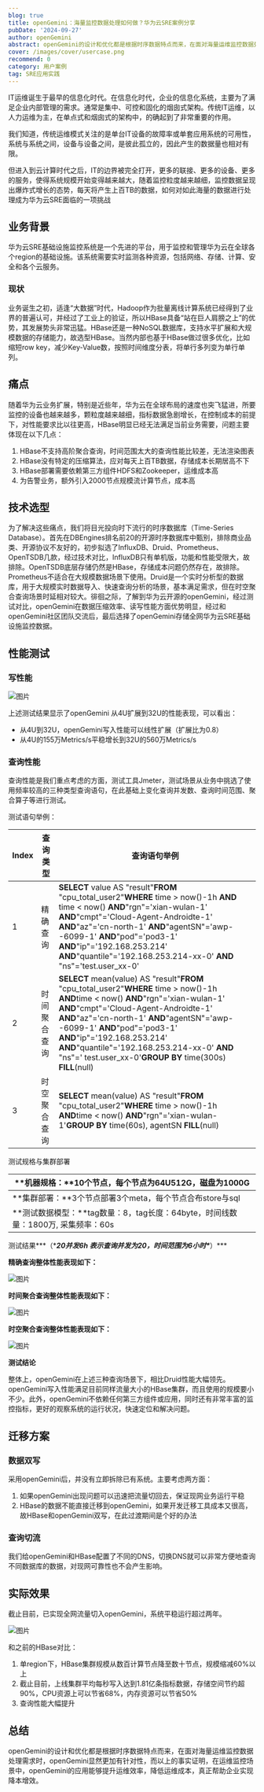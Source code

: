 ```yaml
---
blog: true
title: openGemini：海量监控数据处理如何做？华为云SRE案例分享
pubDate: '2024-09-27'
author: openGemini
abstract: openGemini的设计和优化都是根据时序数据特点而来，在面对海量运维监控数据处理需求时，openGemini显然更加有针对性，华为云SRE的事实证明，在运维监控场景中，openGemini能够提升运维效率，降低运维成本，真正帮助企业实现降本增效。
cover: /images/cover/usercase.png
recommend: 0
category: 用户案例
tag: SRE应用实践
---
```


IT运维诞生于最早的信息化时代。在信息化时代，企业的信息化系统，主要为了满足企业内部管理的需求。通常是集中、可控和固化的烟囱式架构。传统IT运维，以人力运维为主，在单点式和烟囱式的架构中，的确起到了非常重要的作用。

我们知道，传统运维模式关注的是单台IT设备的故障率或单套应用系统的可用性，系统与系统之间，设备与设备之间，是彼此孤立的，因此产生的数据量也相对有限。

但进入到云计算时代之后，IT的边界被完全打开，更多的联接、更多的设备、更多的服务，使得系统规模开始变得越来越大，随着监控粒度越来越细，监控数据呈现出爆炸式增长的态势，每天将产生上百TB的数据，如何对如此海量的数据进行处理成为华为云SRE面临的一项挑战

## 业务背景

华为云SRE基础设施监控系统是一个先进的平台，用于监控和管理华为云在全球各个region的基础设施。该系统需要实时监测各种资源，包括网络、存储、计算、安全和各个云服务。

### 现状

业务诞生之初，适逢“大数据”时代，Hadoop作为批量离线计算系统已经得到了业界的普遍认可，并经过了工业上的验证，所以HBase具备“站在巨人肩膀之上”的优势，其发展势头非常迅猛。HBase还是一种NoSQL数据库，支持水平扩展和大规模数据的存储能力，故选型HBase。当然内部也基于HBase做过很多优化，比如缩短row key，减少Key-Value数，按照时间维度分表，将单行多列变为单行单列。

## 痛点

随着华为云业务扩展，特别是近些年，华为云在全球布局的速度也突飞猛进，所要监控的设备也越来越多，颗粒度越来越细，指标数据急剧增长，在控制成本的前提下，对性能要求比以往更高，HBase明显已经无法满足当前业务需要，问题主要体现在以下几点：

1. HBase不支持高阶聚合查询，时间范围太大的查询性能比较差，无法渲染图表
2. HBase没有特定的压缩算法，应对每天上百TB数据，存储成本长期居高不下
3. HBase部署需要依赖第三方组件HDFS和Zookeeper，运维成本高
4. 为告警业务，额外引入2000节点规模流计算节点，成本高

## 技术选型

为了解决这些痛点，我们将目光投向时下流行的时序数据库（Time-Series Database）。首先在DBEngines排名前20的开源时序数据库中甄别，排除商业品类、开源协议不友好的，初步拟选了InfluxDB、Druid、Prometheus、OpenTSDB几款，经过技术对比，InfluxDB只有单机版，功能和性能受限大，故排除。OpenTSDB底层存储仍然是HBase，存储成本问题仍然存在，故排除。Prometheus不适合在大规模数据场景下使用。Druid是一个实时分析型的数据库，用于大规模实时数据导入、快速查询分析的场景，基本满足需求，但在时空聚合查询场景时延相对较大。徘徊之际，了解到华为云开源的openGemini，经过测试对比，openGemini在数据压缩效率、读写性能方面优势明显，经过和openGemini社区团队交流后，最后选择了openGemini存储全网华为云SRE基础设施监控数据。

## 性能测试

### 写性能

![图片](/images/docs_img/usercase-1-1.png)

上述测试结果显示了openGemini 从4U扩展到32U的性能表现，可以看出：

- 从4U到32U，openGemini写入性能可以线性扩展（扩展比为0.8）
- 从4U的155万Metrics/s平稳增长到32U的560万Metrics/s

### 查询性能

查询性能是我们重点考虑的方面，测试工具Jmeter，测试场景从业务中挑选了使用频率较高的三种类型查询语句，在此基础上变化查询并发数、查询时间范围、聚合算子等进行测试。

测试语句举例：

| Index | 查询类型     | 查询语句举例                                                 |
| ----- | ------------ | ------------------------------------------------------------ |
| 1     | 精确查询     | **SELECT** value AS "result"**FROM** "cpu_total_user2"**WHERE** time > now()-1h **AND** time < now() **AND**"rgn"='xian-wulan-1' **AND**"cmpt"='Cloud-Agent-Androidte-1' **AND**"az"='cn-north-1' **AND**"agentSN"='awp--6099-1' **AND**"pod"='pod3-1' **AND**"ip"='192.168.253.214' **AND**"quantile"='192.168.253.214-xx-0' **AND** "ns"='test.user_xx-0' |
| 2     | 时间聚合查询 | **SELECT** mean(value) AS "result"**FROM** "cpu_total_user2"**WHERE** time > now()-1h **AND**time < now() **AND**"rgn"='xian-wulan-1' **AND**"cmpt"='Cloud-Agent-Androidte-1' **AND**"az"='cn-north-1' **AND**"agentSN"='awp--6099-1' **AND**"pod"='pod3-1' **AND**"ip"='192.168.253.214' **AND**"quantile"='192.168.253.214-xx-0' **AND** "ns"=' test.user_xx-0'**GROUP BY** time(300s) **FILL**(null) |
| 3     | 时空聚合查询 | **SELECT** mean(value) AS "result"**FROM** "cpu_total_user2"**WHERE** time > now()-1h **AND**time < now() **AND**"rgn"='xian-wulan-1'**GROUP BY** time(60s), agentSN **FILL**(null) |

测试规格与集群部署

| **机器规格：**10个节点，每个节点为64U512G，磁盘为1000G       |
| ------------------------------------------------------------ |
| **集群部署：**3个节点部署3个meta，每个节点合布store与sql     |
| **测试数据模型：**tag数量：8，tag长度：64byte，时间线数量：1800万, 采集频率：60s |

测试结果***（\******20并发6h 表示查询并发为20，时间范围为6小时\******）\***

**精确查询整体性能表现如下：**

![图片](/images/docs_img/usercase-1-2.png)

**时间聚合查询整体性能表现如下：**

![图片](/images/docs_img/usercase-1-5.png)

**时空聚合查询整体性能表现如下：**

![图片](/images/docs_img/usercase-1-3.png)

**测试结论**

整体上，openGemini在上述三种查询场景下，相比Druid性能大幅领先。openGemini写入性能满足目前同样流量大小的HBase集群，而且使用的规模要小不少。此外，openGemini不依赖任何第三方组件或应用，同时还有非常丰富的监控指标，更好的观察系统的运行状况，快速定位和解决问题。

## 迁移方案

### **数据双写**

采用openGemini后，并没有立即拆除已有系统。主要考虑两方面：

1. 如果openGemini出现问题可以迅速把流量切回去，保证现网业务运行平稳
2. HBase的数据不能直接迁移到openGemini，如果开发迁移工具成本又很高，故HBase和openGemini双写，在此过渡期间是个好的办法

### 查询切流

我们给openGemini和HBase配置了不同的DNS，切换DNS就可以非常方便地查询不同数据库的数据，对现网可靠性也不会产生影响。

## 实际效果

截止目前，已实现全网流量切入openGemini，系统平稳运行超过两年。

![图片](/images/docs_img/usercase-1-4.png)

和之前的HBase对比：

1. 单region下，HBase集群规模从数百计算节点降至数十节点，规模缩减60%以上
2. 截止目前，上线集群平均每秒写入达到1.81亿条指标数据，存储空间节约超90%，CPU资源上可以节省68%，内存资源可以节省50%
3. 查询性能大幅提升

## 总结

openGemini的设计和优化都是根据时序数据特点而来，在面对海量运维监控数据处理需求时，openGemini显然更加有针对性，而以上的事实证明，在运维监控场景中，openGemini的应用能够提升运维效率，降低运维成本，真正帮助企业实现降本增效。

